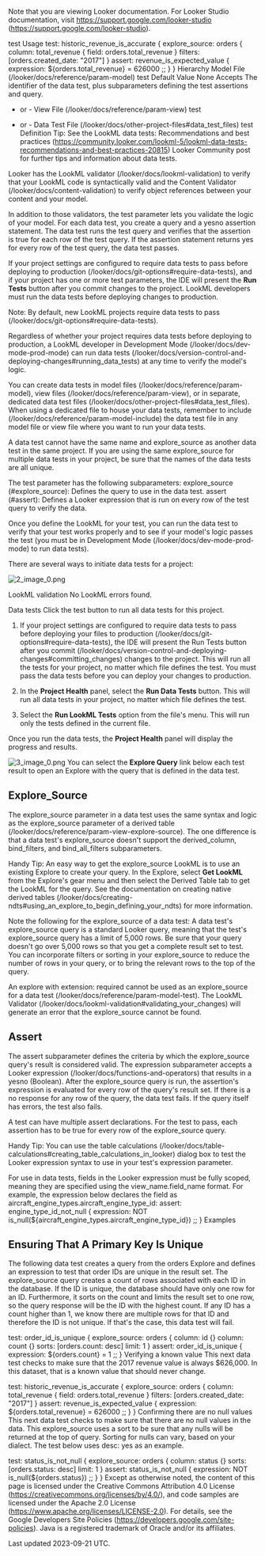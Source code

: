 Note that you are viewing Looker documentation. For Looker Studio documentation, visit https://support.google.com/looker-studio (https://support.google.com/looker-studio).

test Usage test: historic_revenue_is_accurate {
explore_source: orders {
column: total_revenue {
field: orders.total_revenue
}
filters: [orders.created_date: "2017"]
}
assert: revenue_is_expected_value {
expression: ${orders.total_revenue} = 626000 ;;
}
}
Hierarchy Model File (/looker/docs/reference/param-model)
test Default Value None Accepts The identifier of the data test, plus subparameters defining the test assertions and query.

- or -
View File (/looker/docs/reference/param-view)
test

- or -
Data Test File
 (/looker/docs/other-project-files\#data_test_files)
test Definition Tip: See the LookML data tests: Recommendations and best practices (https://community.looker.com/lookml-5/lookml-data-tests-recommendations-and-best-practices-20815) Looker Community post for further tips and information about data tests.

Looker has the LookML validator (/looker/docs/lookml-validation) to verify that your LookML code is syntactically valid and the Content Validator (/looker/docs/content-validation) to verify object references between your content and your model.

In addition to those validators, the test parameter lets you validate the logic of your model. For each data test, you create a query and a yesno assertion statement. The data test runs the test query and verifies that the assertion is true for each row of the test query. If the assertion statement returns yes for every row of the test query, the data test passes.

If your project settings are configured to require data tests to pass before deploying to production (/looker/docs/git-options\#require-data-tests), and if your project has one or more test parameters, the IDE will present the **Run Tests** button after you commit changes to the project. LookML developers must run the data tests before deploying changes to production.

Note: By default, new LookML projects require data tests to pass (/looker/docs/git-options\#require-data-tests).

Regardless of whether your project requires data tests before deploying to production, a LookML
developer in Development Mode (/looker/docs/dev-mode-prod-mode) can run data tests (/looker/docs/version-control-and-deploying-changes\#running_data_tests) at any time to verify the model's logic.

You can create data tests in model files (/looker/docs/reference/param-model), view files (/looker/docs/reference/param-view), or in separate, dedicated data test files (/looker/docs/other-project-files\#data_test_files). When using a dedicated file to house your data tests, remember to include (/looker/docs/reference/param-model-include) the data test file in any model file or view file where you want to run your data tests.

A data test cannot have the same name and explore_source as another data test in the same project. If you are using the same explore_source for multiple data tests in your project, be sure that the names of the data tests are all unique.

The test parameter has the following subparameters:
explore_source (\#explore_source): Defines the query to use in the data test. assert (\#assert): Defines a Looker expression that is run on every row of the test query to verify the data.

Once you define the LookML for your test, you can run the data test to verify that your test works properly and to see if your model's logic passes the test (you must be in Development Mode
(/looker/docs/dev-mode-prod-mode) to run data tests).

There are several ways to initiate data tests for a project:

![2_image_0.png](2_image_0.png)

LookML validation No LookML errors found.

Data tests Click the test button to run all data tests for this project.

1. If your project settings are configured to require data tests to pass before deploying your files to production (/looker/docs/git-options\#require-data-tests), the IDE will present the Run Tests button after you commit (/looker/docs/version-control-and-deploying-changes\#committing_changes)
changes to the project. This will run all the tests for your project, no matter which file defines the test. You must pass the data tests before you can deploy your changes to production.

2. In the **Project Health** panel, select the **Run Data Tests** button. This will run all data tests in your project, no matter which file defines the test.

3. Select the **Run LookML Tests** option from the file's menu. This will run only the tests defined in the current file.

Once you run the data tests, the **Project Health** panel will display the progress and results.

![3_image_0.png](3_image_0.png) You can select the **Explore Query** link below each test result to open an Explore with the query that is defined in the data test.

## Explore_Source

The explore_source parameter in a data test uses the same syntax and logic as the explore_source parameter of a derived table (/looker/docs/reference/param-view-explore-source). The one difference is that a data test's explore_source doesn't support the derived_column, bind_filters, and bind_all_filters subparameters.

Handy Tip: An easy way to get the explore_source LookML is to use an existing Explore to create your query. In the Explore, select **Get LookML** from the Explore's gear menu and then select the Derived Table tab to get the LookML for the query. See the documentation on creating native derived tables (/looker/docs/creating-ndts\#using_an_explore_to_begin_defining_your_ndts) for more information.

Note the following for the explore_source of a data test:
A data test's explore_source query is a standard Looker query, meaning that the test's explore_source query has a limit of 5,000 rows. Be sure that your query doesn't go over 5,000 rows so that you get a complete result set to test. You can incorporate filters or sorting in your explore_source to reduce the number of rows in your query, or to bring the relevant rows to the top of the query.

An explore with extension: required cannot be used as an explore_source for a data test (/looker/docs/reference/param-model-test). The LookML Validator (/looker/docs/lookml-validation\#validating_your_changes) will generate an error that the explore_source cannot be found.

## Assert

The assert subparameter defines the criteria by which the explore_source query's result is considered valid. The expression subparameter accepts a Looker expression (/looker/docs/functions-and-operators) that results in a yesno (Boolean). After the explore_source query is run, the assertion's expression is evaluated for every row of the query's result set. If there is a no response for any row of the query, the data test fails. If the query itself has errors, the test also fails.

A test can have multiple assert declarations. For the test to pass, each assertion has to be true for every row of the explore_source query.

Handy Tip: You can use the table calculations (/looker/docs/table-calculations\#creating_table_calculations_in_looker) dialog box to test the Looker expression syntax to use in your test's expression parameter.

For use in data tests, fields in the Looker expression must be fully scoped, meaning they are specified using the view_name.field_name format. For example, the expression below declares the field as aircraft_engine_types.aircraft_engine_type_id:
assert: engine_type_id_not_null {
expression: NOT is_null(${aircraft_engine_types.aircraft_engine_type_id}) ;;
}
Examples

## Ensuring That A Primary Key Is Unique

The following data test creates a query from the orders Explore and defines an expression to test that order IDs are unique in the result set. The explore_source query creates a count of rows associated with each ID in the database. If the ID is unique, the database should have only one row for an ID. Furthermore, it sorts on the count and limits the result set to one row, so the query response will be the ID with the highest count. If any ID has a count higher than 1, we know there are multiple rows for that ID and therefore the ID is not unique. If that's the case, this data test will fail.

test: order_id_is_unique {
explore_source: orders {
column: id {}
column: count {} sorts: [orders.count: desc]
limit: 1
} assert: order_id_is_unique {
expression: ${orders.count} = 1 ;;
}
Verifying a known value This next data test checks to make sure that the 2017 revenue value is always $626,000. In this dataset, that is a known value that should never change.

test: historic_revenue_is_accurate {
explore_source: orders {
column: total_revenue {
field: orders.total_revenue
} filters: [orders.created_date: "2017"]
}
assert: revenue_is_expected_value {
expression: ${orders.total_revenue} = 626000 ;;
}
}
Confirming there are no null values This next data test checks to make sure that there are no null values in the data. This explore_source uses a sort to be sure that any nulls will be returned at the top of query. Sorting for nulls can vary, based on your dialect. The test below uses desc: yes as an example.

test: status_is_not_null {
explore_source: orders {
column: status {}
sorts: [orders.status: desc]
limit: 1
}
assert: status_is_not_null {
expression: NOT is_null(${orders.status}) ;;
}
}
Except as otherwise noted, the content of this page is licensed under the Creative Commons Attribution 4.0 License
 (https://creativecommons.org/licenses/by/4.0/), and code samples are licensed under the Apache 2.0 License
 (https://www.apache.org/licenses/LICENSE-2.0). For details, see the Google Developers Site Policies
 (https://developers.google.com/site-policies). Java is a registered trademark of Oracle and/or its affiliates.

Last updated 2023-09-21 UTC.